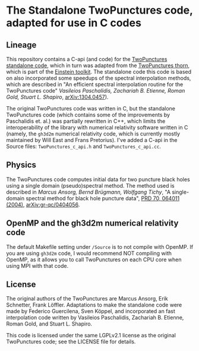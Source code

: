 # The Standalone TwoPunctures code, adapted for use in C codes 

## Lineage 

This repository contains a C-api (and code) for the 
[TwoPunctures standalone code](https://bitbucket.org/relastro/twopunctures-standalone/src/master/),
which in turn was adapted from the
[TwoPunctures thorn](https://bitbucket.org/einsteintoolkit/einsteininitialdata),
which is part of the [Einstein toolkit](https://einsteintoolkit.org/). 
The standalone code this code is based on also
incorporated some speedups of the spectral interpolation methods,
which are described in
"An efficient spectral interpolation routine for the TwoPunctures code"
*Vasileios Paschalidis, Zachariah B. Etienne, Roman Gold, Stuart L. Shapiro*,
[arXiv:1304.0457](https://arxiv.org/abs/1304.0457)).

The original TwoPunctures code was written in C, but
the standalone TwoPunctures code (which contains some of the improvements
by Paschalidis et. al.) was partially rewritten in C++,
which limits the interoperability of the library with 
numerical relativity software written in C
(namely, the `gh3d2m` numerical relativity code,
which is currently mostly maintained by Will East and Frans Pretorius).
I've added a C-api in the Source files:
`TwoPunctures_c_api.h` and `TwoPunctures_c_api.cc`.

## Physics

The TwoPunctures code computes initial data for two puncture black holes using a single domain
(pseudo)spectral method.
The method used is described in *Marcus Ansorg, Bernd Brügmann, Wolfgang Tichy*,
"A single-domain spectral method for black hole puncture data",
[PRD 70, 064011 (2004)](https://arxiv.org/ct?url=http%3A%2F%2Fdx.doi.org%2F10%252E1103%2FPhysRevD%252E70%252E064011&v=e1b6f829),
[arXiv:gr-qc/0404056](https://arxiv.org/abs/gr-qc/0404056).

## OpenMP and the gh3d2m numerical relativity code 

The default Makefile setting under `/Source` is to not compile with OpenMP.
If you are using `gh3d2m` code,
I would recommend NOT compiling with OpenMP,
as it allows you to call TwoPunctures on each CPU core when using MPI with
that code.
 
## License

The original authors of the TwoPunctures are Marcus Ansorg, Erik Schnetter, Frank Löffler.
Adaptations to make the standalone code were made by Federico Guercilena, Sven Köppel,
and incorporated an fast interpolation code written by 
Vasileios Paschalidis, Zachariah B. Etienne, Roman Gold, and Stuart L. Shapiro.

This code is licensed under the same LGPLv2.1 license as the original
TwoPunctures code; see the LICENSE file for details.
